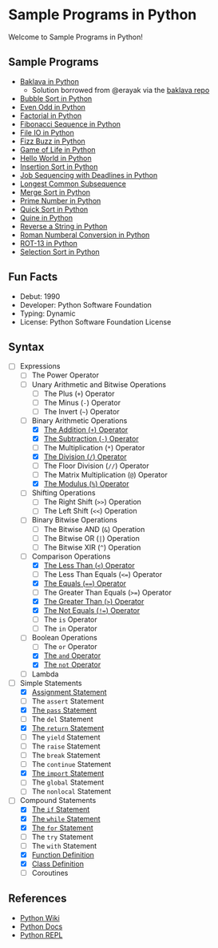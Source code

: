 # Sample Programs in Python

Welcome to Sample Programs in Python!

## Sample Programs

- [Baklava in Python][22]
  - Solution borrowed from @erayak via the [baklava repo][21]
- [Bubble Sort in Python][31]
- [Even Odd in Python][32]
- [Factorial in Python][33]
- [Fibonacci Sequence in Python][24]
- [File IO in Python][29]
- [Fizz Buzz in Python][1]
- [Game of Life in Python][4]
- [Hello World in Python][0]
- [Insertion Sort in Python][34]
- [Job Sequencing with Deadlines in Python][30]
- [Longest Common Subsequence][26]
- [Merge Sort in Python][35]
- [Prime Number in Python][36]
- [Quick Sort in Python][37]
- [Quine in Python][3]
- [Reverse a String in Python][2]
- [Roman Numberal Conversion in Python][25]
- [ROT-13 in Python][38]
- [Selection Sort in Python][39]

## Fun Facts

- Debut: 1990
- Developer: Python Software Foundation
- Typing: Dynamic
- License: Python Software Foundation License

## Syntax

- [ ] Expressions
  - [ ] The Power Operator
  - [ ] Unary Arithmetic and Bitwise Operations
    - [ ] The Plus (`+`) Operator
    - [ ] The Minus (`-`) Operator
    - [ ] The Invert (`~`) Operator
  - [ ] Binary Arithmetic Operations
    - [x] [The Addition (`+`) Operator][20]
    - [x] [The Subtraction (`-`) Operator][19]
    - [ ] The Multiplication (`*`) Operator
    - [x] [The Division (`/`) Operator][18]
    - [ ] The Floor Division (`//`) Operator
    - [ ] The Matrix Multiplication (`@`) Operator
    - [x] [The Modulus (`%`) Operator][9]
  - [ ] Shifting Operations
    - [ ] The Right Shift (`>>`) Operation
    - [ ] The Left Shift (`<<`) Operation
  - [ ] Binary Bitwise Operations
    - [ ] The Bitwise AND (`&`) Operation
    - [ ] The Bitwise OR (`|`) Operation
    - [ ] The Bitwise XIR (`^`) Operation
  - [ ] Comparison Operations
    - [x] [The Less Than (`<`) Operator][14]
    - [ ] The Less Than Equals (`<=`) Operator
    - [x] [The Equals (`==`) Operator][9]
    - [ ] The Greater Than Equals (`>=`) Operator
    - [x] [The Greater Than (`>`) Operator][13]
    - [x] [The Not Equals (`!=`) Operator][27]
    - [ ] The `is` Operator
    - [ ] The `in` Operator
  - [ ] Boolean Operations
    - [ ] The `or` Operator
    - [x] [The `and` Operator][14]
    - [x] [The `not` Operator][15]
  - [ ] Lambda
- [ ] Simple Statements
  - [x] [Assignment Statement][5]
  - [ ] The `assert` Statement
  - [x] [The `pass` Statement][28]
  - [ ] The `del` Statement
  - [x] [The `return` Statement][10]
  - [ ] The `yield` Statement
  - [ ] The `raise` Statement
  - [ ] The `break` Statement
  - [ ] The `continue` Statement
  - [x] [The `import` Statement][11]
  - [ ] The `global` Statement
  - [ ] The `nonlocal` Statement
- [ ] Compound Statements
  - [x] [The `if` Statement][9]
  - [x] [The `while` Statement][23]
  - [x] [The `for` Statement][12]
  - [ ] The `try` Statement
  - [ ] The `with` Statement
  - [x] [Function Definition][17]
  - [x] [Class Definition][16]
  - [ ] Coroutines

## References

- [Python Wiki][6]
- [Python Docs][7]
- [Python REPL][8]

[0]: https://therenegadecoder.com/code/hello-world-in-python/
[1]: https://therenegadecoder.com/code/fizz-buzz-in-python/
[2]: https://therenegadecoder.com/code/reverse-a-string-in-python/
[3]: https://github.com/jrg94/sample-programs/issues/319
[4]: https://github.com/jrg94/sample-programs/issues/111
[5]: https://github.com/jrg94/sample-programs/blob/ed000670bc5ecd2778a65571752ec983be7a14e7/archive/p/python/fizz-buzz.py#L2
[6]: https://en.wikipedia.org/wiki/Python_(programming_language)
[7]: https://www.python.org/
[8]: https://repl.it/languages/python3
[9]: https://github.com/jrg94/sample-programs/blob/ed000670bc5ecd2778a65571752ec983be7a14e7/archive/p/python/fizz-buzz.py#L3
[10]: https://github.com/jrg94/sample-programs/blob/d91bd1c507723448314d18a377c1ac729172ddf6/archive/p/python/game-of-life.py#L24
[11]: https://github.com/jrg94/sample-programs/blob/d91bd1c507723448314d18a377c1ac729172ddf6/archive/p/python/game-of-life.py#L1
[12]: https://github.com/jrg94/sample-programs/blob/d91bd1c507723448314d18a377c1ac729172ddf6/archive/p/python/game-of-life.py#L21
[13]: https://github.com/jrg94/sample-programs/blob/d91bd1c507723448314d18a377c1ac729172ddf6/archive/p/python/reverse-string.py#L3
[14]: https://github.com/jrg94/sample-programs/blob/d91bd1c507723448314d18a377c1ac729172ddf6/archive/p/python/game-of-life.py#L28
[15]: https://github.com/jrg94/sample-programs/blob/d91bd1c507723448314d18a377c1ac729172ddf6/archive/p/python/game-of-life.py#L34
[16]: https://github.com/jrg94/sample-programs/blob/d91bd1c507723448314d18a377c1ac729172ddf6/archive/p/python/game-of-life.py#L5
[17]: https://github.com/jrg94/sample-programs/blob/d91bd1c507723448314d18a377c1ac729172ddf6/archive/p/python/game-of-life.py#L19
[18]: https://github.com/jrg94/sample-programs/blob/d91bd1c507723448314d18a377c1ac729172ddf6/archive/p/python/game-of-life.py#L48
[19]: https://github.com/jrg94/sample-programs/blob/d91bd1c507723448314d18a377c1ac729172ddf6/archive/p/python/game-of-life.py#L64
[20]: https://github.com/jrg94/sample-programs/blob/d91bd1c507723448314d18a377c1ac729172ddf6/archive/p/python/game-of-life.py#L65
[21]: https://github.com/toturkmen/baklava
[22]: https://github.com/TheRenegadeCoder/sample-programs/issues/432
[23]: https://github.com/TheRenegadeCoder/sample-programs/blob/master/archive/p/python/file-io.py#L25
[24]: https://github.com/TheRenegadeCoder/sample-programs/issues/492
[25]: https://github.com/TheRenegadeCoder/sample-programs/issues/499
[26]: https://github.com/TheRenegadeCoder/sample-programs/issues/570
[27]: https://github.com/Boot-Error/sample-programs/blob/ced2e54804d8f801aee2b37fee6f443a6432cb9b/archive/p/python/lcs.py#L16
[28]: https://github.com/Boot-Error/sample-programs/blob/ced2e54804d8f801aee2b37fee6f443a6432cb9b/archive/p/python/lcs.py#L17
[29]: https://therenegadecoder.com/code/file-io-in-python/
[30]: https://github.com/TheRenegadeCoder/sample-programs/issues/765
[31]: https://github.com/TheRenegadeCoder/sample-programs/issues/811
[32]: https://github.com/TheRenegadeCoder/sample-programs/docs/projects/even-odd/_posts/2018-12-31-python.md
[33]: https://github.com/TheRenegadeCoder/sample-programs/issues/852
[34]: https://github.com/TheRenegadeCoder/sample-programs/issues/855
[35]: https://github.com/TheRenegadeCoder/sample-programs/issues/858
[36]: https://github.com/TheRenegadeCoder/sample-programs/issues/861
[37]: https://github.com/TheRenegadeCoder/sample-programs/issues/864
[38]: https://github.com/TheRenegadeCoder/sample-programs/issues/867
[39]: https://github.com/TheRenegadeCoder/sample-programs/issues/870
